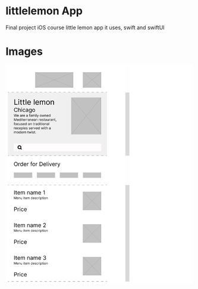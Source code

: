# littlelemon App

  Final project iOS course little lemon app it uses, swift and swiftUI

# Images

<img src="Wareframe.png" alt="drawing"/> &nbsp;&nbsp;&nbsp;&nbsp;

